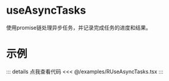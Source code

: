 <script setup>
import RUseAsyncTasks from '@/examples/RUseAsyncTasks.tsx'
</script>

# useAsyncTasks

使用promise链处理异步任务，并记录完成任务的进度和结果。

# 示例

<VueWrapper :component="RUseAsyncTasks" />

::: details 点我查看代码
<<< @/examples/RUseAsyncTasks.tsx
:::
